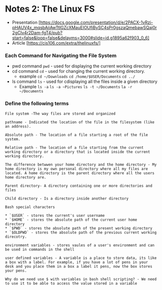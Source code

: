 # Notes 2: The Linux FS 

* Presentation [https://docs.google.com/presentation/d/e/2PACX-1vRzi-pHAUV4x_mqsbAiiAwTtIGZcXMauEIOUfiBySC4sPr0gszaQmebawSQaj0r2gCIv4r2Dam-fgT4/pub?start=false&loop=false&delayms=3000#slide=id.g1895a62f903_0_6]
*  Article [https://cis106.com/extra/thelinuxfs/]

### Each Command for Navigating the File System 

* pwd command `pwd` - used for displaying the current working directory
* cd command `cd` - used for changing the current working 
  directory. 
  * example `cd ~/Downloads` `cd /home/$USER/Documents` `cd ../` 
* ls command `ls` - used for cdisplaying all the files inside a given directory 
  * Example `ls -a` `ls -a ~Pictures` `ls -t ~/Documents` `la -r ~/Documents`
  
  
### Define the following terms 

    File system -The way files are stored and organized
  
    pathname - Indicated the location of the file in the filesystem (like an address).

    Absolute path - The location of a file starting a root of the file system.

    Relative path - The location of a file starting from the current working directory or a directory that is located inside the current working directory. 

    The difference betwwen your home directory and the home directory - My home directory is my own personal directory where all my files are located. A home directory is the parent directory where all the users home directory are. 

    Parent directory- A directory containing one or more directories and files 
  
    Child directory - Is a directory inside another directory 

    Bash special characters

    * `$USER` - stores the current's user username
    * `$HOME` - stores the absolute path of the current user home directory 
    * `$PWD` - stores the absolute path of the present working directory 
    * `$OLDPWD` - stores the absolute path of the previous current working direcotry. 

    environment variables - stores vaules of a user's environment and can be used in commands in the shell 

    user defined variables - A variable is a place to store data, its like a box with a label. For example, if you have a lot of pens in your desk and you place them in a box a label it pens, now the box stores your pens. 

    Why do we need use $ with variables in bash shell scripting? - We need to use it to be able to access the value stored in a variable 
